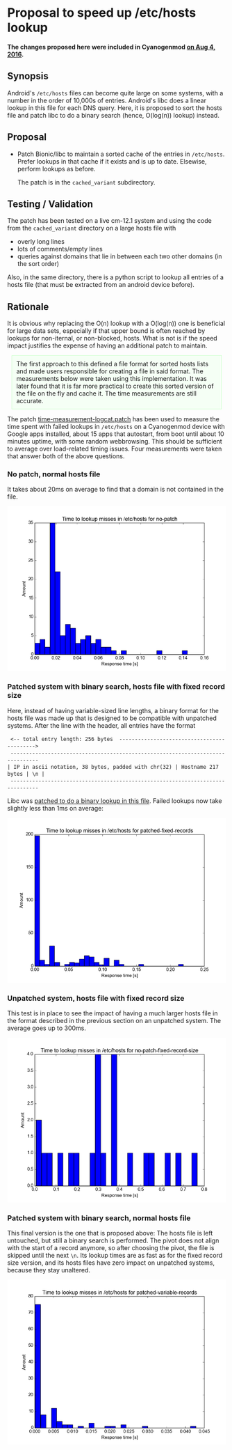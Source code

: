 # Proposal to speed up /etc/hosts lookup

**The changes proposed here were included in Cyanogenmod [on Aug 4, 2016](http://review.cyanogenmod.org/#/c/150364/).**

## Synopsis
Android's `/etc/hosts` files can become quite large on some systems,
with a number in the order of 10,000s of entries. Android's libc does a linear
lookup in this file for each DNS query. Here, it is proposed to sort the hosts
file and patch libc to do a binary search (hence, O(log(n)) lookup) instead.

## Proposal
* Patch Bionic/libc to maintain a sorted cache of the entries in `/etc/hosts`.
  Prefer lookups in that cache if it exists and is up to date. Elsewise,
  perform lookups as before.

  The patch is in the `cached_variant` subdirectory.

## Testing / Validation
The patch has been tested on a live cm-12.1 system and using the code from the `cached_variant`
directory on a large hosts file with

* overly long lines
* lots of comments/empty lines
* queries against domains that lie in between each two other domains (in the
  sort order)

Also, in the same directory, there is a python script to lookup all entries of
a hosts file (that must be extracted from an android device before).

## Rationale
It is obvious why replacing the O(n) lookup with a O(log(n)) one is beneficial
for large data sets, especially if that upper bound is often reached by lookups
for non-iternal, or non-blocked, hosts. What is not is if the speed impact
justifies the expense of having an additional patch to maintain.

<div style="background: #f5fff5; border: 1px solid #cfc; margin: 10px; padding: 10px">
The first approach to this defined a file format for sorted hosts lists and
made users responsible for creating a file in said format. The measurements
below were taken using this implementation. It was later found that it is far
more practical to create this sorted version of the file on the fly and cache
it. The time measurements are still accurate.
</div>

The patch
[time-measurement-logcat.patch](patches/time-measurement-logcat.patch) has been
used to measure the time spent with failed lookups in `/etc/hosts` on a
Cyanogenmod device with Google apps installed, about 15 apps that autostart,
from boot until about 10 minutes uptime, with some random webbrowsing. This
should be sufficient to average over load-related timing issues. Four
measurements were taken that answer both of the above questions.

### No patch, normal hosts file
It takes about 20ms on average to find that a domain is not contained in the file.

![no patch, normal hosts file](data/no-patch.png)

### Patched system with binary search, hosts file with fixed record size
Here, instead of having variable-sized line lengths, a binary format for the hosts
file was made up that is designed to be compatible with unpatched systems. After
the line with the header, all entries have the format

     <-- total entry length: 256 bytes  ------------------------------------------->
     -------------------------------------------------------------------------------
    | IP in ascii notation, 38 bytes, padded with chr(32) | Hostname 217 bytes | \n |
     -------------------------------------------------------------------------------

Libc was [patched to do a binary lookup in this
file](patches/fixed-record-size-lookup.patch). Failed lookups now take slightly
less than 1ms on average:

![patched with fixed record size](data/patched-fixed-records.png)

### Unpatched system, hosts file with fixed record size
This test is in place to see the impact of having a much larger hosts file in the
format described in the previous section on an unpatched system. The average goes
up to 300ms.

![unpatched with fixed record size](data/no-patch-fixed-record-size.png)

### Patched system with binary search, normal hosts file
This final version is the one that is proposed above: The hosts file is left untouched, but
still a binary search is performed. The pivot does not align with the start of a record
anymore, so after choosing the pivot, the file is skipped until the next `\n`.
Its lookup times are as fast as for the fixed record size version, and its
hosts files have zero impact on unpatched systems, because they stay unaltered.

![patched with variable record size](data/patched-variable-records.png)
